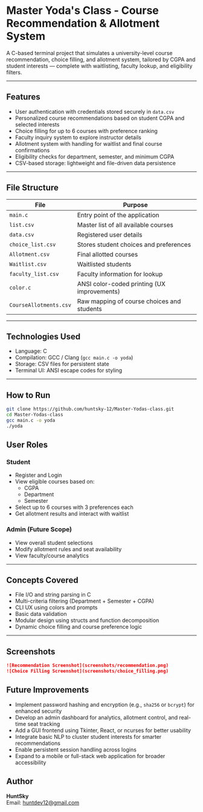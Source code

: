 # Master Yoda's Class - Course Recommendation & Allotment System

A C-based terminal project that simulates a university-level course recommendation, choice filling, and allotment system, tailored by CGPA and student interests — complete with waitlisting, faculty lookup, and eligibility filters.

---

## Features

- User authentication with credentials stored securely in `data.csv`
- Personalized course recommendations based on student CGPA and selected interests
- Choice filling for up to 6 courses with preference ranking
- Faculty inquiry system to explore instructor details
- Allotment system with handling for waitlist and final course confirmations
- Eligibility checks for department, semester, and minimum CGPA
- CSV-based storage: lightweight and file-driven data persistence

---

## File Structure

| File                   | Purpose |
|------------------------|---------|
| `main.c`               | Entry point of the application |
| `list.csv`             | Master list of all available courses |
| `data.csv`             | Registered user details |
| `choice_list.csv`      | Stores student choices and preferences |
| `Allotment.csv`        | Final allotted courses |
| `Waitlist.csv`         | Waitlisted students |
| `faculty_list.csv`     | Faculty information for lookup |
| `color.c`              | ANSI color-coded printing (UX improvements) |
| `CourseAllotments.csv` | Raw mapping of course choices and students |

---

## Technologies Used

- Language: C
- Compilation: GCC / Clang (`gcc main.c -o yoda`)
- Storage: CSV files for persistent state
- Terminal UI: ANSI escape codes for styling

---

## How to Run

```bash
git clone https://github.com/huntsky-12/Master-Yodas-class.git
cd Master-Yodas-class
gcc main.c -o yoda
./yoda
````

## User Roles

### Student

- Register and Login
- View eligible courses based on:
  - CGPA
  - Department
  - Semester
- Select up to 6 courses with 3 preferences each
- Get allotment results and interact with waitlist

### Admin (Future Scope)

- View overall student selections
- Modify allotment rules and seat availability
- View faculty/course analytics

---

## Concepts Covered

- File I/O and string parsing in C
- Multi-criteria filtering (Department + Semester + CGPA)
- CLI UX using colors and prompts
- Basic data validation
- Modular design using structs and function decomposition
- Dynamic choice filling and course preference logic

---

## Screenshots




```markdown
![Recommendation Screenshot](screenshots/recommendation.png)
![Choice Filling Screenshot](screenshots/choice_filling.png)


```
## Future Improvements
- Implement password hashing and encryption (e.g., `sha256` or `bcrypt`) for enhanced security
- Develop an admin dashboard for analytics, allotment control, and real-time seat tracking
- Add a GUI frontend using Tkinter, React, or ncurses for better usability
- Integrate basic NLP to cluster student interests for smarter recommendations
- Enable persistent session handling across logins
- Expand to a mobile or full-stack web application for broader accessibility
## Author

**HuntSky**  
Email: [huntdev12@gmail.com](mailto:huntdev12@gmail.com)  

